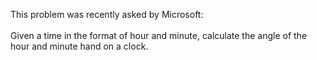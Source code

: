 This problem was recently asked by Microsoft:
<br>
<br>
Given a time in the format of hour and minute, calculate the angle of the hour and minute hand on a clock.
